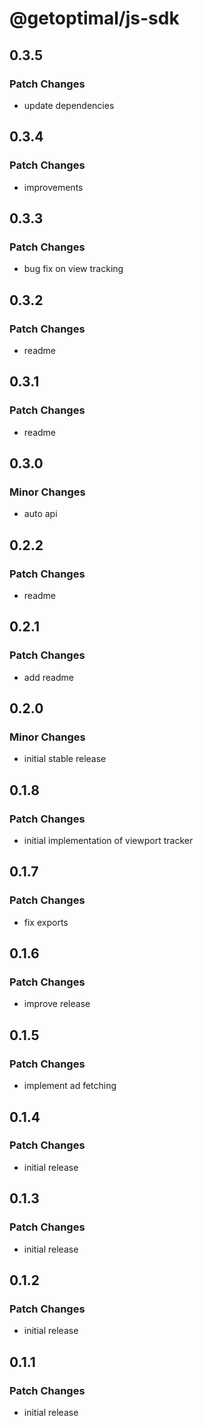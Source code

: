 # @getoptimal/js-sdk

## 0.3.5

### Patch Changes

- update dependencies

## 0.3.4

### Patch Changes

- improvements

## 0.3.3

### Patch Changes

- bug fix on view tracking

## 0.3.2

### Patch Changes

- readme

## 0.3.1

### Patch Changes

- readme

## 0.3.0

### Minor Changes

- auto api

## 0.2.2

### Patch Changes

- readme

## 0.2.1

### Patch Changes

- add readme

## 0.2.0

### Minor Changes

- initial stable release

## 0.1.8

### Patch Changes

- initial implementation of viewport tracker

## 0.1.7

### Patch Changes

- fix exports

## 0.1.6

### Patch Changes

- improve release

## 0.1.5

### Patch Changes

- implement ad fetching

## 0.1.4

### Patch Changes

- initial release

## 0.1.3

### Patch Changes

- initial release

## 0.1.2

### Patch Changes

- initial release

## 0.1.1

### Patch Changes

- initial release
